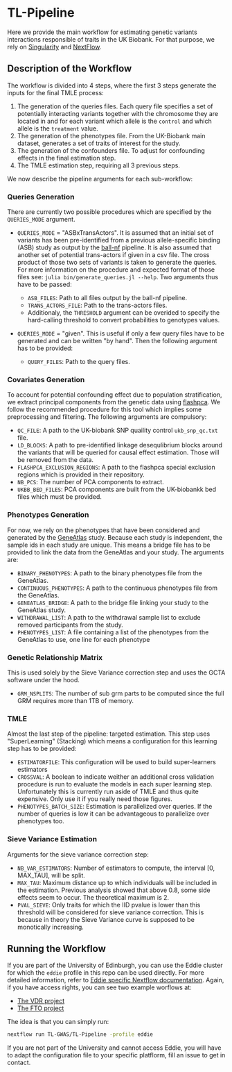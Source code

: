 # TL-Pipeline

Here we provide the main workflow for estimating genetic variants interactions responsible of traits in the UK Biobank. For that purpose, we rely on [Singularity](https://sylabs.io/guides/3.0/user-guide/quick_start.html) and [NextFlow](https://www.nextflow.io/).

## Description of the Workflow

The workflow is divided into 4 steps, where the first 3 steps generate the inputs for the final TMLE process: 
1. The generation of the queries files. Each query file specifies a set of potentially interacting variants together with the chromosome they are located in and for each variant which allele is the `control` and which allele is the `treatment` value.
2. The generation of the phenotypes file. From the UK-Biobank main dataset, generates a set of traits of interest for the study.
3. The generation of the confounders file. To adjust for confounding effects in the final estimation step.
4. The TMLE estimation step, requiring all 3 previous steps.

We now describe the pipeline arguments for each sub-workflow:

### Queries Generation

There are currently two possible procedures which are specified by the `QUERIES_MODE` argument.
- `QUERIES_MODE` = "ASBxTransActors". It is assumed that an initial set of variants has been pre-identified from a previous allele-specific binding (ASB) study as output by the [ball-nf](https://git.ecdf.ed.ac.uk/oalmelid/baal-nf) pipeline. It is also assumed that another set of potential trans-actors if given in a csv file. The cross product of those two sets of variants is taken to generate the queries. For more information on the procedure and expected format of those files see: `julia bin/generate_queries.jl --help`. Two arguments thus have to be passed:
    - `ASB_FILES`: Path to all files output by the ball-nf pipeline.
    - `TRANS_ACTORS_FILE`: Path to the trans-actors files.
    - Additionaly, the `THRESHOLD` argument can be overided to specify the hard-calling threshold to convert probabilities to genotypes values.

- `QUERIES_MODE` = "given". This is useful if only a few query files have to be generated and can be written "by hand". Then the following argument has to be provided:
    - `QUERY_FILES`: Path to the query files.

### Covariates Generation

To account for potential confounding effect due to population stratification, we extract principal components from the genetic data using [flashpca](https://github.com/gabraham/flashpca). We follow the recommended procedure for this tool which implies some preprocessing and filtering. The following arguments are compulsory:
- `QC_FILE`: A path to the UK-biobank SNP quaility control `ukb_snp_qc.txt` file.
- `LD_BLOCKS`: A path to pre-identified linkage desequlibrium blocks around the variants that will be queried for causal effect estimation. Those will be removed from the data.
- `FLASHPCA_EXCLUSION_REGIONS`: A path to the flashpca special exclusion regions which is provided in their repository.
- `NB_PCS`: The number of PCA components to extract.
- `UKBB_BED_FILES`: PCA components are built from the UK-biobankk bed files which must be provided.

### Phenotypes Generation

For now, we rely on the phenotypes that have been considered and generated by the [GeneAtlas](http://geneatlas.roslin.ed.ac.uk/) study. Because each study is independent, the sample ids in each study are unique. This means a bridge file has to be provided to link the data from the GeneAtlas and your study. The arguments are:
- `BINARY_PHENOTYPES`: A path to the binary phenotypes file from the GeneAtlas.
- `CONTINUOUS_PHENOTYPES`: A path to the continuous phenotypes file from the GeneAtlas.
- `GENEATLAS_BRIDGE`: A path to the bridge file linking your study to the GeneAtlas study.
- `WITHDRAWAL_LIST`: A path to the withdrawal sample list to exclude removed participants from the study.
- `PHENOTYPES_LIST`: A file containing a list of the phenotypes from the GeneAtlas to use, one line for each phenotype

### Genetic Relationship Matrix

This is used solely by the Sieve Variance correction step and uses the GCTA software under the hood.

- `GRM_NSPLITS`: The number of sub grm parts to be computed since the full GRM requires more than 1TB of memory.
### TMLE

Almost the last step of the pipeline: targeted estimation. This step uses "SuperLearning" (Stacking) which means a configuration for this learning step has to be provided:

- `ESTIMATORFILE`: This configuration will be used to build super-learners estimators
- `CROSSVAL`: A boolean to indicate weither an additional cross validation procedure is run to evaluate the models in each super learning step. Unfortunately this is currently run aside of TMLE and thus quite expensive. Only use it if you really need those figures.
- `PHENOTYPES_BATCH_SIZE`: Estimation is parallelized over queries. If the number of queries is low it can be advantageous to parallelize over phenotypes too.


### Sieve Variance Estimation

Arguments for the sieve variance correction step:

- `NB_VAR_ESTIMATORS`: Number of estimators to compute, the interval [0, MAX_TAU], will be split.
- `MAX_TAU`: Maximum distance up to which individuals will be included in the estimation. Previous analysis showed that above 0.8, some side effects seem to occur. The theoretical maximum is 2.
- `PVAL_SIEVE`: Only traits for which the IID pvalue is lower than this threshold will be considered 
for sieve variance correction. This is because in theory the Sieve Variance curve is supposed to be monotically increasing.

## Running the Workflow

If you are part of the University of Edinburgh, you can use the Eddie cluster for which the `eddie` profile in this repo can be used directly. For more detailed information, refer to [Eddie specific Nextflow documentation](https://www.wiki.ed.ac.uk/display/ResearchServices/Bioinformatics). Again, if you have access rights, you can see two example worflows at:
-   [The VDR project](https://git.ecdf.ed.ac.uk/tfomics/vdr)
-   [The FTO project](https://git.ecdf.ed.ac.uk/tfomics/uk-biobank/tmle-rs1421085)

The idea is that you can simply run:

```bash
nextflow run TL-GWAS/TL-Pipeline -profile eddie
```

If you are not part of the University and cannot access Eddie, you will have to adapt the configuration file to your specific platflorm, fill an issue to get in contact.
